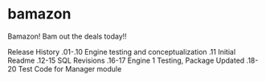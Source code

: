 # bamazon
Bamazon! Bam out the deals today!!

Release History
.01-.10 Engine testing and conceptualization
.11 Initial Readme
.12-15 SQL Revisions
.16-17 Engine 1 Testing, Package Updated
.18-20 Test Code for Manager module
